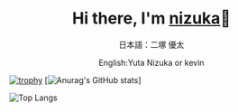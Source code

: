 <div align="center">
  <h1>Hi there, I'm <a href="https://yutanizuka.github.io/">nizuka</a>👋</h1> 	   
  <p>日本語：二塚 優太</p>
  <p>English:Yuta Nizuka or kevin</p>
</div>


 
[![trophy](https://github-profile-trophy.vercel.app/?username=yutanizuka&theme=onedark&show_icons=ture&column=7)](https://github.com/ryo-ma/github-profile-trophy)
[![Anurag's GitHub stats](https://github-readme-stats.vercel.app/api?username=yutanizuka)]


![Top Langs](https://github-readme-stats.vercel.app/api/top-langs/?username=yutanizuka
)

<!--
**nizuka/nizuka** is a ✨ _special_ ✨ repository because its `README.md` (this file) appears on your GitHub profile.

Here are some ideas to get you started:

- 🔭 I’m currently working on ...
- 🌱 I’m currently learning ...
- 👯 I’m looking to collaborate on ...
- 🤔 I’m looking for help with ...
- 💬 Ask me about ...
- 📫 How to reach me: ...
- 😄 Pronouns: ...
- ⚡ Fun fact: ...
-->

